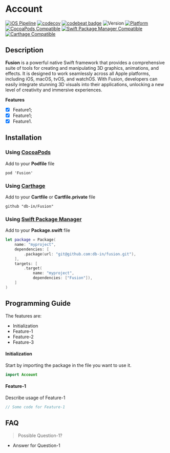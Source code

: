 # Account

[![iOS Pipeline](https://github.com/db-in/fusion/actions/workflows/ios.yml/badge.svg)](https://github.com/db-in/fusion/actions/workflows/ios.yml)
[![codecov](https://codecov.io/gh/db-in/fusion/branch/master/graph/badge.svg)](https://codecov.io/gh/db-in/fusion)
[![codebeat badge](https://codebeat.co/badges/36b686b3-92d6-4b93-ac7c-37f959ed8f3b)](https://codebeat.co/projects/github-com-db-in-fusion-master)
![Version](https://img.shields.io/badge/swift-5-red.svg)
[![Platform](https://img.shields.io/cocoapods/p/Fusion.svg?style=flat)](https://github.com/db-in/fusion)
[![CocoaPods Compatible](https://img.shields.io/cocoapods/v/Fusion.svg)](https://img.shields.io/cocoapods/v/Fusion.svg)
[![Swift Package Manager Compatible](https://img.shields.io/badge/Swift-Package-Manager-compatible-brightgreen.svg)](https://github.com/apple/swift-package-manager)
[![Carthage Compatible](https://img.shields.io/badge/Carthage-compatible-4BC51D.svg?style=flat)](https://github.com/Carthage/Carthage)

## Description
**Fusion** is a powerful native Swift framework that provides a comprehensive suite of tools for creating and manipulating 3D graphics, animations, and effects. It is designed to work seamlessly across all Apple platforms, including iOS, macOS, tvOS, and watchOS. With Fusion, developers can easily integrate stunning 3D visuals into their applications, unlocking a new level of creativity and immersive experiences.

**Features**

- [x] Feature1;
- [x] Feature1;
- [x] Feature1.

## Installation

### Using [CocoaPods](https://cocoapods.org)

Add to your **Podfile** file

```
pod 'Fusion'
```

### Using [Carthage](https://github.com/Carthage/Carthage)

Add to your **Cartfile** or **Cartfile.private** file

```
github "db-in/Fusion"
```

### Using [Swift Package Manager](https://swift.org/package-manager)

Add to your **Package.swift** file

```swift
let package = Package(
    name: "myproject",
    dependencies: [
        .package(url: "git@github.com:db-in/fusion.git"),
    ],
    targets: [
        .target(
            name: "myproject",
            dependencies: ["Fusion"]),
    ]
)
```

## Programming Guide
The features are:

- Initialization
- Feature-1
- Feature-2
- Feature-3

#### Initialization
Start by importing the package in the file you want to use it.

```swift
import Account
```

#### Feature-1
Describe usage of Feature-1

```swift
// Some code for Feature-1
```

## FAQ
> Possible Question-1?

- Answer for Question-1
